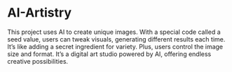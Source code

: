 # AI-Artistry
This project uses AI to create unique images. With a special code called a seed value, users can tweak visuals, generating different results each time. It’s like adding a secret ingredient for variety. Plus, users control the image size and format. It’s a digital art studio powered by AI, offering endless creative possibilities.
